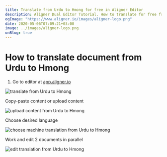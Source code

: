 ```yaml
---
title: Translate from Urdu to Hmong for free in Aligner Editor
description: Aligner Dual Editor Tutorial. How to translate for free from Urdu to Hmong. Aligner is multilingual document management platform. 
ogImage: "https://www.aligner.io/images/aligner-logo.png"
date: 2020-05-06T07:09:21+03:00
image: ../images/aligner-logo.png
onBlog: true
---
```


# How to translate document from Urdu to Hmong

1. Go to editor at [app.aligner.io](https://app.aligner.io "Aligner App web page")

![translate from Urdu to Hmong](../aligner-blank-editor.png "translate from Urdu to Hmong")

Copy-paste content or upload content

![upload content from Urdu to Hmong](../aligner-uploaded-document.png "upload content from Urdu to Hmong")

Choose desired language

![choose machine translation from Urdu to Hmong](../aligner-language-dropdown.png "choose machine translation from Urdu to Hmong")

Work and edit 2 documents in parallel

![edit translation from Urdu to Hmong](../aligner-double-sitded-editor.png "edit translation from Urdu to Hmong")

